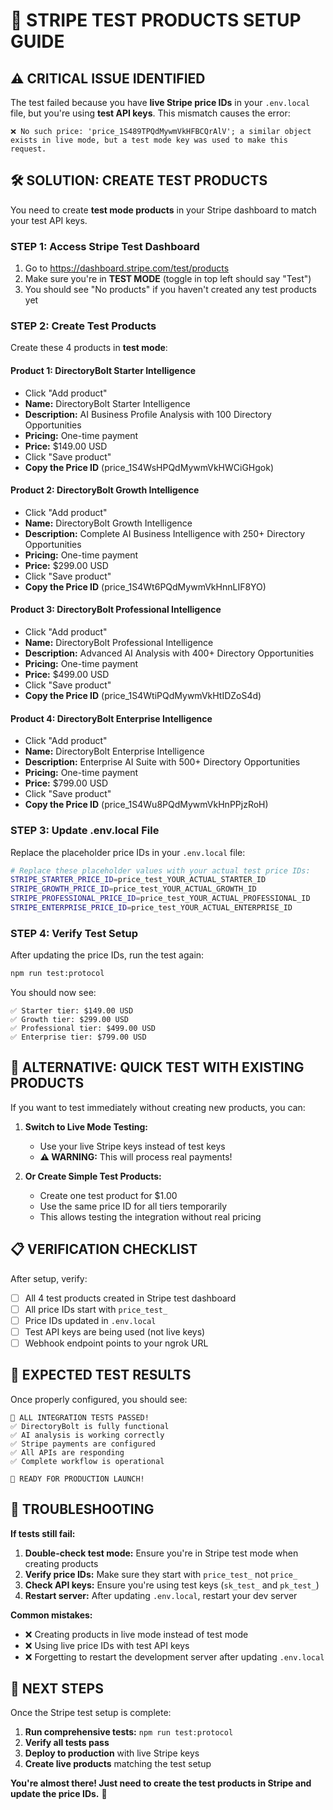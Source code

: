 # 🔧 **STRIPE TEST PRODUCTS SETUP GUIDE**

## ⚠️ **CRITICAL ISSUE IDENTIFIED**

The test failed because you have **live Stripe price IDs** in your `.env.local` file, but you're using **test API keys**. This mismatch causes the error:

```
❌ No such price: 'price_1S489TPQdMywmVkHFBCQrAlV'; a similar object exists in live mode, but a test mode key was used to make this request.
```

## 🛠️ **SOLUTION: CREATE TEST PRODUCTS**

You need to create **test mode products** in your Stripe dashboard to match your test API keys.

### **STEP 1: Access Stripe Test Dashboard**

1. Go to https://dashboard.stripe.com/test/products
2. Make sure you're in **TEST MODE** (toggle in top left should say "Test")
3. You should see "No products" if you haven't created any test products yet

### **STEP 2: Create Test Products**

Create these 4 products in **test mode**:

#### **Product 1: DirectoryBolt Starter Intelligence**
- Click "Add product"
- **Name:** DirectoryBolt Starter Intelligence
- **Description:** AI Business Profile Analysis with 100 Directory Opportunities
- **Pricing:** One-time payment
- **Price:** $149.00 USD
- Click "Save product"
- **Copy the Price ID** (price_1S4WsHPQdMywmVkHWCiGHgok)

#### **Product 2: DirectoryBolt Growth Intelligence**
- Click "Add product"
- **Name:** DirectoryBolt Growth Intelligence
- **Description:** Complete AI Business Intelligence with 250+ Directory Opportunities
- **Pricing:** One-time payment
- **Price:** $299.00 USD
- Click "Save product"
- **Copy the Price ID** (price_1S4Wt6PQdMywmVkHnnLIF8YO)

#### **Product 3: DirectoryBolt Professional Intelligence**
- Click "Add product"
- **Name:** DirectoryBolt Professional Intelligence
- **Description:** Advanced AI Analysis with 400+ Directory Opportunities
- **Pricing:** One-time payment
- **Price:** $499.00 USD
- Click "Save product"
- **Copy the Price ID** (price_1S4WtiPQdMywmVkHtIDZoS4d)

#### **Product 4: DirectoryBolt Enterprise Intelligence**
- Click "Add product"
- **Name:** DirectoryBolt Enterprise Intelligence
- **Description:** Enterprise AI Suite with 500+ Directory Opportunities
- **Pricing:** One-time payment
- **Price:** $799.00 USD
- Click "Save product"
- **Copy the Price ID** (price_1S4Wu8PQdMywmVkHnPPjzRoH)

### **STEP 3: Update .env.local File**

Replace the placeholder price IDs in your `.env.local` file:

```bash
# Replace these placeholder values with your actual test price IDs:
STRIPE_STARTER_PRICE_ID=price_test_YOUR_ACTUAL_STARTER_ID
STRIPE_GROWTH_PRICE_ID=price_test_YOUR_ACTUAL_GROWTH_ID
STRIPE_PROFESSIONAL_PRICE_ID=price_test_YOUR_ACTUAL_PROFESSIONAL_ID
STRIPE_ENTERPRISE_PRICE_ID=price_test_YOUR_ACTUAL_ENTERPRISE_ID
```

### **STEP 4: Verify Test Setup**

After updating the price IDs, run the test again:

```bash
npm run test:protocol
```

You should now see:
```
✅ Starter tier: $149.00 USD
✅ Growth tier: $299.00 USD
✅ Professional tier: $499.00 USD
✅ Enterprise tier: $799.00 USD
```

## 🔄 **ALTERNATIVE: QUICK TEST WITH EXISTING PRODUCTS**

If you want to test immediately without creating new products, you can:

1. **Switch to Live Mode Testing:**
   - Use your live Stripe keys instead of test keys
   - **⚠️ WARNING:** This will process real payments!

2. **Or Create Simple Test Products:**
   - Create one test product for $1.00
   - Use the same price ID for all tiers temporarily
   - This allows testing the integration without real pricing

## 📋 **VERIFICATION CHECKLIST**

After setup, verify:
- [ ] All 4 test products created in Stripe test dashboard
- [ ] All price IDs start with `price_test_`
- [ ] Price IDs updated in `.env.local`
- [ ] Test API keys are being used (not live keys)
- [ ] Webhook endpoint points to your ngrok URL

## 🎯 **EXPECTED TEST RESULTS**

Once properly configured, you should see:

```
🎉 ALL INTEGRATION TESTS PASSED!
✅ DirectoryBolt is fully functional
✅ AI analysis is working correctly
✅ Stripe payments are configured
✅ All APIs are responding
✅ Complete workflow is operational

🚀 READY FOR PRODUCTION LAUNCH!
```

## 🚨 **TROUBLESHOOTING**

**If tests still fail:**

1. **Double-check test mode:** Ensure you're in Stripe test mode when creating products
2. **Verify price IDs:** Make sure they start with `price_test_` not `price_`
3. **Check API keys:** Ensure you're using test keys (`sk_test_` and `pk_test_`)
4. **Restart server:** After updating `.env.local`, restart your dev server

**Common mistakes:**
- ❌ Creating products in live mode instead of test mode
- ❌ Using live price IDs with test API keys
- ❌ Forgetting to restart the development server after updating `.env.local`

## 🎉 **NEXT STEPS**

Once the Stripe test setup is complete:

1. **Run comprehensive tests:** `npm run test:protocol`
2. **Verify all tests pass**
3. **Deploy to production** with live Stripe keys
4. **Create live products** matching the test setup

**You're almost there! Just need to create the test products in Stripe and update the price IDs.** 🚀